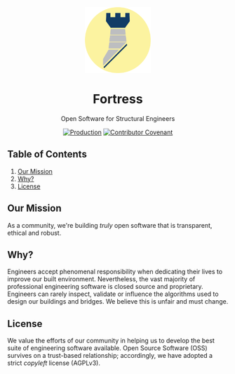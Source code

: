 <div align="center">

<img height="150px" src="./fortress.png" alt="Blue Fortress Logo. "/>
<h1>Fortress</h1>
<p align="center">Open Software for Structural Engineers</p>

[![Production](https://github.com/jamesbayley/Fortress/actions/workflows/publish.yml/badge.svg)](https://github.com/jamesbayley/Fortress/actions/workflows/publish.yml)
[![Contributor Covenant](https://img.shields.io/badge/Contributor%20Covenant-2.0-4baaaa.svg)](code_of_conduct.md)

</div>

## Table of Contents

1. [Our Mission](#themission)
2. [Why?](#why)
3. [License](#license)

## Our Mission

As a community, we're building <em>truly</em> open software that is transparent, ethical and robust.

## Why?

Engineers accept phenomenal responsibility when dedicating their lives to improve our built environment. Nevertheless, the vast majority of professional engineering software is closed source and proprietary. Engineers can rarely inspect, validate or influence the algorithms used to design our buildings and bridges. We believe this is unfair and must change.

## License

We value the efforts of our community in helping us to develop the best suite of engineering software available. Open Source Software (OSS) survives on a trust-based relationship; accordingly, we have adopted a strict _copyleft_ license (AGPLv3).
